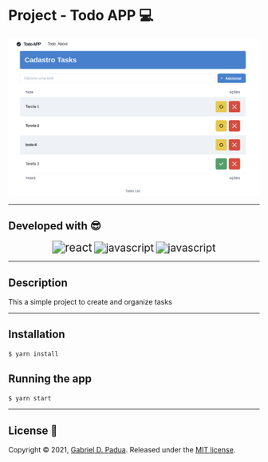 # Project - Todo APP 💻

![todo](prints/print01.png)

---

## Developed with 😎

<div align="center">
  <img src="https://img.icons8.com/ultraviolet/40/000000/react--v1.png" alt="react" style="zoom: 160%;"/>
  <img src="https://img.icons8.com/color/48/000000/typescript.png" alt="javascript" style="zoom: 150%;" />

  <img src="https://img.icons8.com/color/48/000000/javascript--v1.png" alt="javascript" style="zoom:150%;" />
</div>

---

## Description

This a simple project to create and organize tasks

---
## Installation

```bash
$ yarn install
```

## Running the app

```bash
$ yarn start
```


---
## License 🥰

Copyright © 2021, [Gabriel D. Padua](https://github.com/gabrielDpadua21).
Released under the [MIT license](LICENSE).